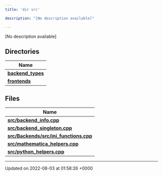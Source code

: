 ```yaml
---
title: 'dir src'

description: "[No description available]"

---
```







[No description available]

## Directories

| Name           |
| -------------- |
| **[backend_types](/documentation/code/main/files/dir_b527edc069529a14d3e4c2705eb9d20d/#dir-backend-types)**  |
| **[frontends](/documentation/code/main/files/dir_77ab0f892136e40173eaae1d6cbb562c/#dir-frontends)**  |

## Files

| Name           |
| -------------- |
| **[src/backend_info.cpp](/documentation/code/main/files/backend__info_8cpp/#file-backend-info.cpp)**  |
| **[src/backend_singleton.cpp](/documentation/code/main/files/backend__singleton_8cpp/#file-backend-singleton.cpp)**  |
| **[src/Backends/src/ini_functions.cpp](/documentation/code/main/files/backends_2src_2ini__functions_8cpp/#file-backends/src/ini-functions.cpp)**  |
| **[src/mathematica_helpers.cpp](/documentation/code/main/files/mathematica__helpers_8cpp/#file-mathematica-helpers.cpp)**  |
| **[src/python_helpers.cpp](/documentation/code/main/files/python__helpers_8cpp/#file-python-helpers.cpp)**  |






-------------------------------

Updated on 2022-08-03 at 01:58:26 +0000
